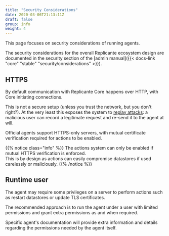 ```yaml
---
title: "Security Considerations"
date: 2020-03-06T21:13:11Z
draft: false
group: info
weight: 4
---
```


This page focuses on security considerations of running agents.

The security considerations for the overall Replicante ecosystem design are documented in the
security section of the [admin manual]({{< docs-link "core" "stable" "security/considerations" >}}).

## HTTPS

By default communication with Replicante Core happens over HTTP, with Core initiating connections.

This is not a secure setup (unless you trust the network, but you don't right?).
At the very least this exposes the system to [replay attacks]:
a malicious user can record a legitimate request and re-send it to the agent at will.

Official agents support HTTPS-only servers,
with mutual certificate verification required for actions to be enabled.

{{% notice class="info" %}}
The actions system can only be enabled if mutual HTTPS verification is enforced.  
This is by design as actions can easily compromise datastores if used carelessly or maliciously.
{{% /notice %}}

## Runtime user

The agent may require some privileges on a server to perform actions
such as restart datastores or update TLS certificates.

The recommended approach is to run the agent under a user with limited permissions
and grant extra permissions as and when required.

Specific agent's documentation will provide extra information and details
regarding the permissions needed by the agent itself.

[replay attacks]: https://en.wikipedia.org/wiki/Replay_attack
